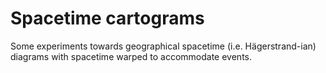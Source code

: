 # Spacetime cartograms
Some experiments towards geographical spacetime (i.e. Hägerstrand-ian) diagrams with spacetime warped to accommodate events.
 
